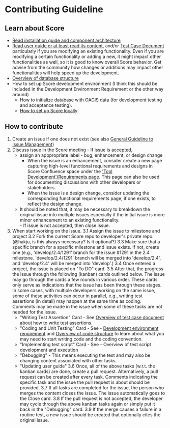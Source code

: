 # Contributing Guideline

## Learn about Score
  - [Read installation guide and component architecture](https://github.com/OAGi/Score/wiki/Basic-Installation-Guide-using-Docker-for-Score-Application-Release-1.1.2-and-up)
  - [Read user guide or at least read its content.](./user_guide/index.rst) and/or [Test Case Document](./test_cases/) particularly if you are modifying an existing functionality. Even if you are modifying a certain functionality or adding a new, it might impact other functionalities as well, so it is good to know overall Score behavior. Get advise from the community how changes or additions may impact other functionalities will help speed up the development.
  - [Overview of database structure](https://oagiscore.atlassian.net/wiki/spaces/SCORE/pages/4403363841/Overview+of+Score+Database+Structure)
  - How to set up Score development environment (I think this should be included in the Development Environment Requirement or the other way around)
    - How to initialize database with OAGIS data (for development testing and acceptance testing).
    - [How to set up Score locally](https://github.com/OAGi/Score/wiki/Getting-Score-develop-environments-with-Docker,-Node.js,-and-JDK.)
## How to contribute  
  1. Create an issue if one does not exist (see also [General Guideline to Issue Management](./GeneralGuidelineToIssueManagement.md))
  2. Discuss issue in the Score meeting
    - If issue is accepted,
      - assign an apppropriate label - bug, enhancement, or design change
        - When the issue is an enhancement, consider create a new page capturing high-level functional requirements and designs in Score Confluence space under the ['Tool Development'/Requirements page](https://oagiscore.atlassian.net/wiki/spaces/SCORE/pages/412385290/Requirements). This page can also be used for documenting discussions with other developers or stakeholders.
        - When  the issue is a design change, consider updating the corresponding functional requirements page, if one exists, to reflect the design change.
      - It should be noted that, it may be necessary to breakdown the original issue into multiple issues especially if the initial issue is more minor enhancement to an existing functionality.  
    - If issue is not accepted, then close issue.
  3. When start working on the issue.
    3.1 Assign the issue to milestone and project
    3.2 Fork the current Score repo to developer's private repo. (@hakju, is this always necessary? Is it optional?)
    3.3 Make sure that a specific branch for a specific milestone and issue exists. If not, create one (e.g., 'develop/2.4/1291' branch for the issue #1291 in the 2.4 milestone. 'develop/2.4/1291' branch will be merged into 'develop/2.4', and 'develop/2.4' will be merged into 'develop'.)
    3.4 Once entered a project, the issue is placed on "To DO" card.
    3.5 After that, the progress the issue through the following (kanban) cards outlined below. The issue may go through the cards a few rounds in various order. These cards only serve as indications that the issue has been through these stages. In some cases, with multiple developers working on the same issue, some of these activities can occur in parallel, e.g., writing test assertions (in detail) may happen at the same time as coding. Comments may be made in the issue when some of these tasks are not needed for the issue. 
      - "Writing Test Assertion" Card - See [Overview of test case document](./OverviewOfTestCaseDocument.md) about how to write test assertions.
      - "Coding and Unit Testing" Card - See - [Development environment requirement](https://github.com/OAGi/Score/wiki/Getting-Score-develop-environments-with-Docker,-Node.js,-and-JDK.) and [Overview of code structure](https://oagiscore.atlassian.net/wiki/spaces/SCORE/pages/4417093633/Overview+of+Code+Structure) to learn about what you may need to start writing code and the coding convention.
      - "Implementing test script" Card - See - Overview of test script development and execution
      - "Debugging" - This means executing the test and may also be changing content associated with other tasks.
      - "Updating user guide"
    3.6 Once, all of the above tasks (w.r.t. the kanban cards) are done, create a pull request. Alternatively, a pull request can be created after every task. Comments indicating the specific task and the issue the pull request is about should be provided.
    3.7 If all tasks are completed for the issue, the person who merges the content closes the issue. The issue automatically goes to the Close card.
    3.8 If the pull request is not accepted, the developer may cycle through the above kanban tasks again or simply put it back in the "Debugging" card.
    3.9 If the merge causes a failure in a routine test, a new issue should be created that optionally cites the original issue.
